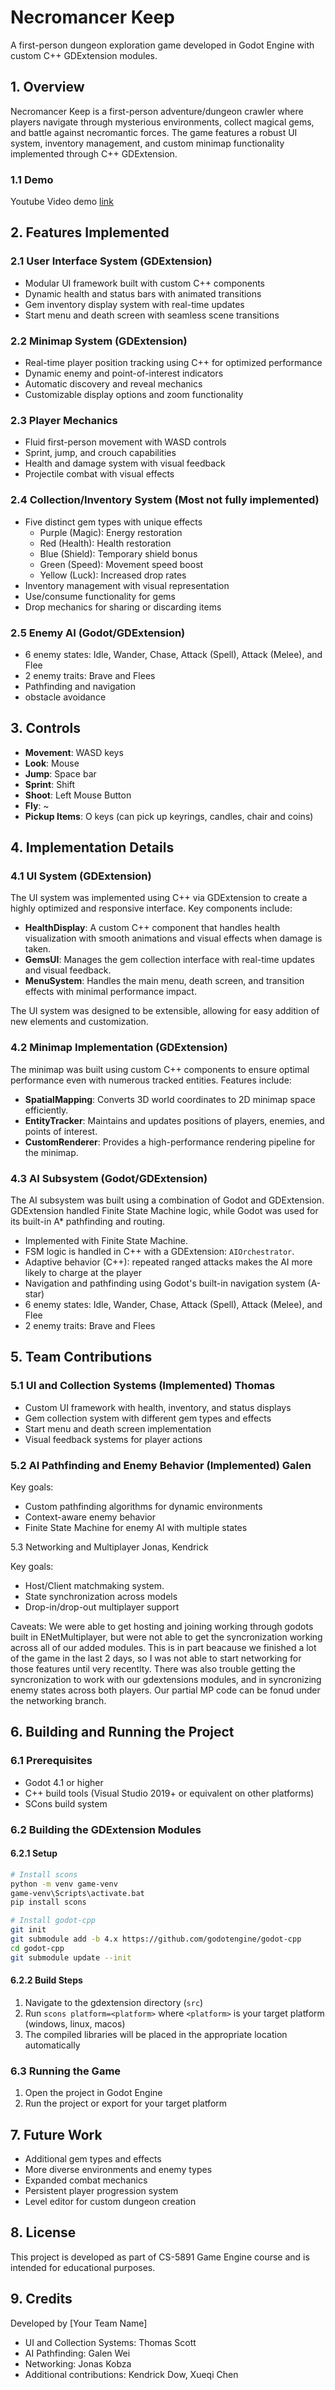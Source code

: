 # Necromancer Keep

A first-person dungeon exploration game developed in Godot Engine with custom C++ GDExtension modules.

## 1. Overview

Necromancer Keep is a first-person adventure/dungeon crawler where players navigate through mysterious environments, collect magical gems, and battle against necromantic forces. The game features a robust UI system, inventory management, and custom minimap functionality implemented through C++ GDExtension.

### 1.1 Demo

Youtube Video demo [link](https://youtu.be/lmcNlymCDZ8)

## 2. Features Implemented

### 2.1 User Interface System (GDExtension)
- Modular UI framework built with custom C++ components
- Dynamic health and status bars with animated transitions
- Gem inventory display system with real-time updates
- Start menu and death screen with seamless scene transitions

### 2.2 Minimap System (GDExtension)
- Real-time player position tracking using C++ for optimized performance
- Dynamic enemy and point-of-interest indicators
- Automatic discovery and reveal mechanics
- Customizable display options and zoom functionality

### 2.3 Player Mechanics
- Fluid first-person movement with WASD controls
- Sprint, jump, and crouch capabilities
- Health and damage system with visual feedback
- Projectile combat with visual effects

### 2.4 Collection/Inventory System (Most not fully implemented)
- Five distinct gem types with unique effects
  - Purple (Magic): Energy restoration
  - Red (Health): Health restoration
  - Blue (Shield): Temporary shield bonus
  - Green (Speed): Movement speed boost
  - Yellow (Luck): Increased drop rates
- Inventory management with visual representation
- Use/consume functionality for gems
- Drop mechanics for sharing or discarding items

### 2.5 Enemy AI (Godot/GDExtension)

- 6 enemy states: Idle, Wander, Chase, Attack (Spell), Attack (Melee), and Flee
- 2 enemy traits: Brave and Flees
- Pathfinding and navigation
- obstacle avoidance

## 3. Controls

- **Movement**: WASD keys
- **Look**: Mouse
- **Jump**: Space bar
- **Sprint**: Shift
- **Shoot**: Left Mouse Button
- **Fly**: ~
- **Pickup Items**: O keys (can pick up keyrings, candles, chair and coins)

## 4. Implementation Details

### 4.1 UI System (GDExtension)
The UI system was implemented using C++ via GDExtension to create a highly optimized and responsive interface. Key components include:

- **HealthDisplay**: A custom C++ component that handles health visualization with smooth animations and visual effects when damage is taken.
- **GemsUI**: Manages the gem collection interface with real-time updates and visual feedback.
- **MenuSystem**: Handles the main menu, death screen, and transition effects with minimal performance impact.

The UI system was designed to be extensible, allowing for easy addition of new elements and customization.

### 4.2 Minimap Implementation (GDExtension)
The minimap was built using custom C++ components to ensure optimal performance even with numerous tracked entities. Features include:

- **SpatialMapping**: Converts 3D world coordinates to 2D minimap space efficiently.
- **EntityTracker**: Maintains and updates positions of players, enemies, and points of interest.
- **CustomRenderer**: Provides a high-performance rendering pipeline for the minimap.

### 4.3 AI Subsystem (Godot/GDExtension)

The AI subsystem was built using a combination of Godot and GDExtension. GDExtension handled Finite State Machine logic, while Godot was used for its built-in A* pathfinding and routing.

- Implemented with Finite State Machine.
- FSM logic is handled in C++ with a GDExtension: `AIOrchestrator`. 
- Adaptive behavior (C++): repeated ranged attacks makes the AI more likely to charge at the player
- Navigation and pathfinding using Godot's built-in navigation system (A-star)
- 6 enemy states: Idle, Wander, Chase, Attack (Spell), Attack (Melee), and Flee
- 2 enemy traits: Brave and Flees

## 5. Team Contributions

### 5.1 UI and Collection Systems (Implemented) Thomas
- Custom UI framework with health, inventory, and status displays
- Gem collection system with different gem types and effects
- Start menu and death screen implementation
- Visual feedback systems for player actions

### 5.2 AI Pathfinding and Enemy Behavior (Implemented) Galen
Key goals:
- Custom pathfinding algorithms for dynamic environments
- Context-aware enemy behavior
- Finite State Machine for enemy AI with multiple states

5.3 Networking and Multiplayer Jonas, Kendrick

Key goals:

- Host/Client matchmaking system.
- State synchronization across models
- Drop-in/drop-out multiplayer support

Caveats: We were able to get hosting and joining working through godots built in ENetMultiplayer, but were not able to get the syncronization working across all of our added modules. This is in part beacause we finished a lot of the game in the last 2 days, so I was not able to start networking for those features until very recentlty. There was also trouble getting the syncronization to work with our gdextensions modules, and in syncronizing enemy states across both players. Our partial MP code can be fonud under the networking branch.

## 6. Building and Running the Project

### 6.1 Prerequisites
- Godot 4.1 or higher
- C++ build tools (Visual Studio 2019+ or equivalent on other platforms)
- SCons build system

### 6.2 Building the GDExtension Modules

#### 6.2.1 Setup

```bash
# Install scons
python -m venv game-venv
game-venv\Scripts\activate.bat
pip install scons

# Install godot-cpp
git init
git submodule add -b 4.x https://github.com/godotengine/godot-cpp
cd godot-cpp
git submodule update --init
```

#### 6.2.2 Build Steps

1. Navigate to the gdextension directory (`src`)
2. Run `scons platform=<platform>` where `<platform>` is your target platform (windows, linux, macos)
3. The compiled libraries will be placed in the appropriate location automatically

### 6.3 Running the Game
1. Open the project in Godot Engine
2. Run the project or export for your target platform

## 7. Future Work

- Additional gem types and effects
- More diverse environments and enemy types
- Expanded combat mechanics
- Persistent player progression system
- Level editor for custom dungeon creation

## 8. License

This project is developed as part of CS-5891 Game Engine course and is intended for educational purposes.

## 9. Credits

Developed by [Your Team Name]
- UI and Collection Systems: Thomas Scott
- AI Pathfinding: Galen Wei
- Networking: Jonas Kobza
- Additional contributions: Kendrick Dow, Xueqi Chen
